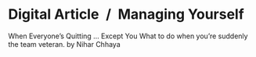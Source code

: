 # Digital Article / Managing Yourself

When Everyone’s Quitting … Except You What to do when you’re suddenly the team veteran. by Nihar Chhaya